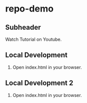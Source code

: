 # repo-demo

## Subheader 
Watch Tutorial on Youtube.
 
## Local Development 

1. Open index.html in your browser.

## Local Development 2

1. Open index.html in your browser.
